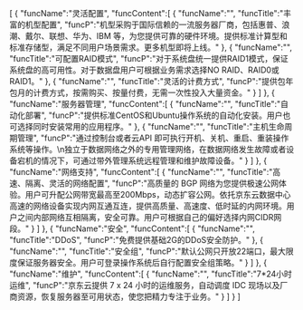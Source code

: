 [
	{
		"funcName":"灵活配置",
		"funcContent":[
			{
				"funcName":"",
				"funcTitle":"丰富的机型配置",
				"funcP":"机型采购于国际信赖的一流服务器厂商，包括惠普、浪潮、戴尔、联想、华为、IBM 等，为您提供可靠的硬件环境。提供标准计算型和标准存储型，满足不同用户场景需求。更多机型即将上线。"
			},
			{
				"funcName":"",
				"funcTitle":"可配置RAID模式",
				"funcP":"对于系统盘统一提供RAID1模式，保证系统盘的高可用性。对于数据盘用户可根据业务需求选择NO RAID、RAID0或RAID1。"
			},
			{
				"funcName":"",
				"funcTitle":"灵活的计费方式",
				"funcP":"提供包年包月的计费方式，按需购买、按量付费，无需一次性投入大量资金。"
			}
		]
	},
	{
		"funcName":"服务器管理",
		"funcContent":[
			{
				"funcName":"",
				"funcTitle":"自动化部署",
				"funcP":"提供标准CentOS和Ubuntu操作系统的自动化安装。用户也可选择同时安装常用的应用程序。"
			},
			{
				"funcName":"",
				"funcTitle":"主机生命周期管理",
				"funcP":"通过控制台或者云API 即可执行开机、关机、重启、重装操作系统等操作。\n独立于数据网络之外的专用管理网络，在数据网络发生故障或者设备宕机的情况下，可通过带外管理系统远程管理和维护故障设备。"
			}
		]
	},
	{
		"funcName":"网络支持",
		"funcContent":[
			{
				"funcName":"",
				"funcTitle":"高速、隔离、灵活的网络配置",
				"funcP":"高质量的 BGP 网络为您提供极速公网体验。用户可升配公网带宽最高至200Mbps，动态扩容公网。依托京东云数据中心高速的网络设备实现内网互通互连，提供高质量、高速度、低时延的内网环境。用户之间内部网络互相隔离，安全可靠。用户可根据自己的偏好选择内网CIDR网段。"
			}
		]
	},
	{
		"funcName":"安全",
		"funcContent":[
			{
				"funcName":"",
				"funcTitle":"DDoS",
				"funcP":"免费提供基础2G的DDoS安全防护。"
			},
			{
				"funcName":"",
				"funcTitle":"安全组",
				"funcP":"默认公网只开放22端口，最大限度保证服务器安全。用户可登录操作系统后自行配置安全组策略。"
			}
		]
	},
	{
		"funcName":"维护",
		"funcContent":[
			{
				"funcName":"",
				"funcTitle":"7*24小时运维",
				"funcP":"京东云提供 7 x 24 小时的运维服务，自动调度 IDC 现场以及厂商资源，恢复服务器至可用状态，使您把精力专注于业务。"
			}
		]
	}
]